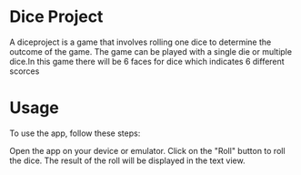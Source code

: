 # Dice Project
A diceproject is a game that involves rolling one  dice to determine the outcome of the game. The game can be played with a single die or multiple dice.In this game there will be 6 faces for dice which indicates 6 different scorces

# Usage
To use the app, follow these steps:

Open the app on your device or emulator.
Click on the "Roll" button to roll the dice.
The result of the roll will be displayed in the text view.
